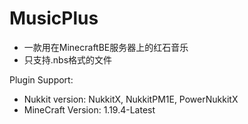 # MusicPlus

- 一款用在MinecraftBE服务器上的红石音乐
- 只支持.nbs格式的文件

Plugin Support:
- Nukkit version: NukkitX, NukkitPM1E, PowerNukkitX
- MineCraft Version: 1.19.4-Latest

